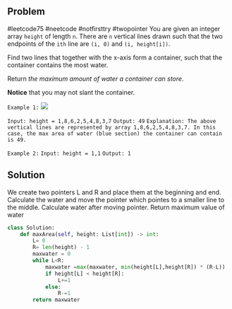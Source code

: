 ## Problem
#leetcode75 #neetcode #notfirsttry #twopointer
You are given an integer array `height` of length `n`. There are `n` vertical lines drawn such that the two endpoints of the `ith` line are `(i, 0)` and `(i, height[i])`.

Find two lines that together with the x-axis form a container, such that the container contains the most water.

Return _the maximum amount of water a container can store_.

**Notice** that you may not slant the container.

`Example 1:`
![](https://s3-lc-upload.s3.amazonaws.com/uploads/2018/07/17/question_11.jpg)

`Input: height = 1,8,6,2,5,4,8,3,7`
`Output: 49`
`Explanation: The above vertical lines are represented by array 1,8,6,2,5,4,8,3,7. In this case, the max area of water (blue section) the container can contain is 49.`

`Example 2:`
`Input: height = 1,1`
`Output: 1`

## Solution
We create two pointers L and R and place them at the beginning and end.
Calculate the water and move the pointer which pointes to a smaller line to the middle.
Calculate water after moving pointer. Return maximum value of water

```python
class Solution:
    def maxArea(self, height: List[int]) -> int:
        L= 0
        R= len(height) - 1
        maxwater = 0
        while L<R:
            maxwater =max(maxwater, min(height[L],height[R]) * (R-L))
            if height[L] < height[R]:
                L+=1
            else:
                R-=1
        return maxwater
```
